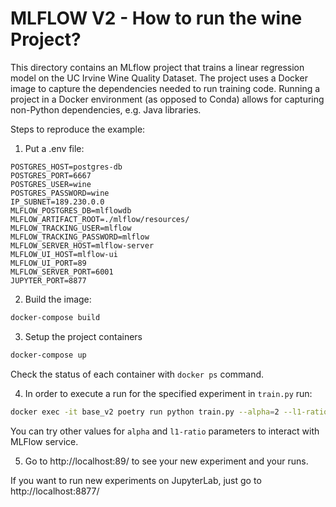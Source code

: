 # MLFLOW V2 - How to run the wine Project?

This directory contains an MLflow project that trains a linear regression model on the UC Irvine Wine Quality Dataset.
The project uses a Docker image to capture the dependencies needed to run training code. Running a project in a Docker
 environment (as opposed to Conda) allows for capturing non-Python dependencies, e.g. Java libraries. 

Steps to reproduce the example:
1. Put a .env file:
```
POSTGRES_HOST=postgres-db
POSTGRES_PORT=6667
POSTGRES_USER=wine
POSTGRES_PASSWORD=wine
IP_SUBNET=189.230.0.0
MLFLOW_POSTGRES_DB=mlflowdb
MLFLOW_ARTIFACT_ROOT=./mlflow/resources/
MLFLOW_TRACKING_USER=mlflow
MLFLOW_TRACKING_PASSWORD=mlflow
MLFLOW_SERVER_HOST=mlflow-server
MLFLOW_UI_HOST=mlflow-ui
MLFLOW_UI_PORT=89
MLFLOW_SERVER_PORT=6001
JUPYTER_PORT=8877
```

2. Build the image:
```bash
docker-compose build
```

3. Setup the project containers
```bash
docker-compose up
```

Check the status of each container with `docker ps` command.


4. In order to execute a run for the specified experiment in `train.py` run:
```bash
docker exec -it base_v2 poetry run python train.py --alpha=2 --l1-ratio=0.2
```
You can try other values for `alpha` and `l1-ratio` parameters to interact with MLFlow service.

5. Go to http://localhost:89/ to see your new experiment and your runs.
   
If you want to run new experiments on JupyterLab, just go to http://localhost:8877/
